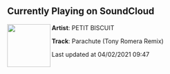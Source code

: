 ## Currently Playing on SoundCloud

[<img align="left" width="100" src="https://i1.sndcdn.com/artworks-XYCl7KLkVM75sAwr-lAarQA-t500x500.jpg">](https://soundcloud.com/petitbiscuit/parachute-tony-romera-remix)

**Artist**: PETIT BISCUIT 

**Track**: Parachute (Tony Romera Remix)

Last updated at 04/02/2021 09:47
